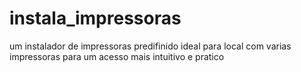 # instala_impressoras
um instalador de impressoras predifinido  ideal para local com varias impressoras para um acesso mais  intuitivo e pratico 
